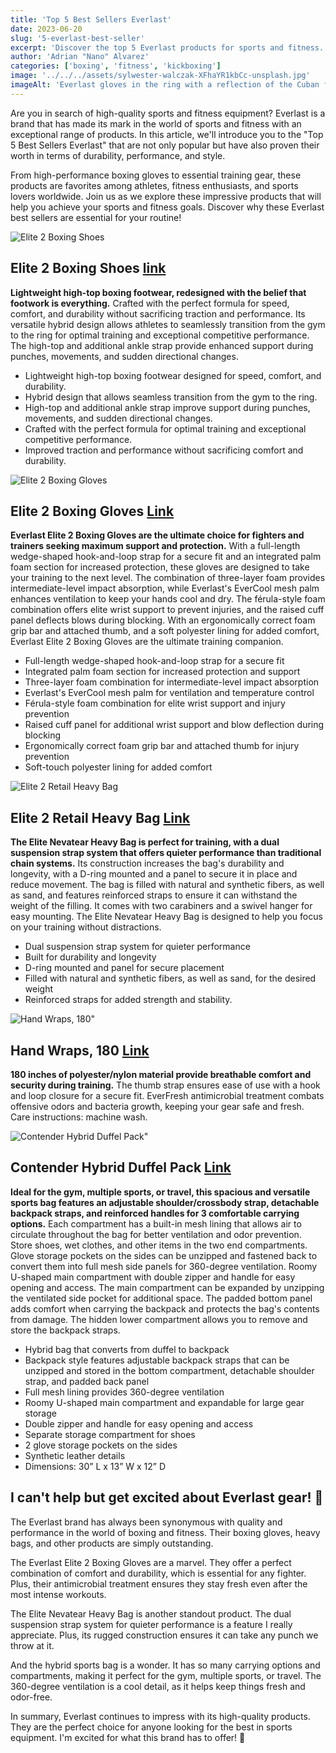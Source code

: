 ```yaml
---
title: 'Top 5 Best Sellers Everlast'
date: 2023-06-20
slug: '5-everlast-best-seller'
excerpt: 'Discover the top 5 Everlast products for sports and fitness. Equip yourself with the best in boxing gloves, accessories, and more'
author: 'Adrian "Nano" Alvarez'
categories: ['boxing', 'fitness', 'kickboxing']
image: '../../../assets/sylwester-walczak-XFhaYR1kbCc-unsplash.jpg'
imageAlt: 'Everlast gloves in the ring with a reflection of the Cuban flag'
---
```


Are you in search of high-quality sports and fitness equipment? Everlast is a brand that has made its mark in the world of sports and fitness with an exceptional range of products. In this article, we'll introduce you to the "Top 5 Best Sellers Everlast" that are not only popular but have also proven their worth in terms of durability, performance, and style.

From high-performance boxing gloves to essential training gear, these products are favorites among athletes, fitness enthusiasts, and sports lovers worldwide. Join us as we explore these impressive products that will help you achieve your sports and fitness goals. Discover why these Everlast best sellers are essential for your routine!

![Elite 2 Boxing Shoes](https://www.everlast.com/media/catalog/product/cache/d3a47dbc718700cd4253aa3639f28a90/e/l/eliteshoes_blackgold_1_9.jpg)

## Elite 2 Boxing Shoes [link](https://www.everlast.com/elite-2-boxing-shoes)

**Lightweight high-top boxing footwear, redesigned with the belief that footwork is everything.** Crafted with the perfect formula for speed, comfort, and durability without sacrificing traction and performance. Its versatile hybrid design allows athletes to seamlessly transition from the gym to the ring for optimal training and exceptional competitive performance. The high-top and additional ankle strap provide enhanced support during punches, movements, and sudden directional changes.

- Lightweight high-top boxing footwear designed for speed, comfort, and durability.
- Hybrid design that allows seamless transition from the gym to the ring.
- High-top and additional ankle strap improve support during punches, movements, and sudden directional changes.
- Crafted with the perfect formula for optimal training and exceptional competitive performance.
- Improved traction and performance without sacrificing comfort and durability.

![Elite 2 Boxing Gloves](https://www.everlast.com/media/catalog/product/cache/d3a47dbc718700cd4253aa3639f28a90/e/l/elite_black_pdp.jpg)

## Elite 2 Boxing Gloves [Link](https://www.everlast.com/elite-2-boxing-gloves)

**Everlast Elite 2 Boxing Gloves are the ultimate choice for fighters and trainers seeking maximum support and protection.** With a full-length wedge-shaped hook-and-loop strap for a secure fit and an integrated palm foam section for increased protection, these gloves are designed to take your training to the next level. The combination of three-layer foam provides intermediate-level impact absorption, while Everlast's EverCool mesh palm enhances ventilation to keep your hands cool and dry. The férula-style foam combination offers elite wrist support to prevent injuries, and the raised cuff panel deflects blows during blocking. With an ergonomically correct foam grip bar and attached thumb, and a soft polyester lining for added comfort, Everlast Elite 2 Boxing Gloves are the ultimate training companion.

- Full-length wedge-shaped hook-and-loop strap for a secure fit
- Integrated palm foam section for increased protection and support
- Three-layer foam combination for intermediate-level impact absorption
- Everlast's EverCool mesh palm for ventilation and temperature control
- Férula-style foam combination for elite wrist support and injury prevention
- Raised cuff panel for additional wrist support and blow deflection during blocking
- Ergonomically correct foam grip bar and attached thumb for injury prevention
- Soft-touch polyester lining for added comfort

![Elite 2 Retail Heavy Bag](https://www.everlast.com/media/catalog/product/cache/d3a47dbc718700cd4253aa3639f28a90/e/l/elite2_heavybag_black_gold_1.jpg)

## Elite 2 Retail Heavy Bag [Link](https://www.everlast.com/elite-2-retail-heavy-bag)

**The Elite Nevatear Heavy Bag is perfect for training, with a dual suspension strap system that offers quieter performance than traditional chain systems.** Its construction increases the bag's durability and longevity, with a D-ring mounted and a panel to secure it in place and reduce movement. The bag is filled with natural and synthetic fibers, as well as sand, and features reinforced straps to ensure it can withstand the weight of the filling. It comes with two carabiners and a swivel hanger for easy mounting. The Elite Nevatear Heavy Bag is designed to help you focus on your training without distractions.

- Dual suspension strap system for quieter performance
- Built for durability and longevity
- D-ring mounted and panel for secure placement
- Filled with natural and synthetic fibers, as well as sand, for the desired weight
- Reinforced straps for added strength and stability.

![Hand Wraps, 180"](https://www.everlast.com/media/catalog/product/cache/d3a47dbc718700cd4253aa3639f28a90/4/4/4456gu_1.jpg)

## Hand Wraps, 180 [Link](https://www.everlast.com/180inch-hand-wraps?size=221)

**180 inches of polyester/nylon material provide breathable comfort and security during training.** The thumb strap ensures ease of use with a hook and loop closure for a secure fit. EverFresh antimicrobial treatment combats offensive odors and bacteria growth, keeping your gear safe and fresh. Care instructions: machine wash.

![Contender Hybrid Duffel Pack"](https://www.everlast.com/media/catalog/product/cache/d3a47dbc718700cd4253aa3639f28a90/_/s/_s8a3548.jpg)

## Contender Hybrid Duffel Pack [Link](https://www.amazon.com.au/Everlast-Contender-Hybrid-Duffel-Black/dp/B09WJ5DFLH)

**Ideal for the gym, multiple sports, or travel, this spacious and versatile sports bag features an adjustable shoulder/crossbody strap, detachable backpack straps, and reinforced handles for 3 comfortable carrying options.** Each compartment has a built-in mesh lining that allows air to circulate throughout the bag for better ventilation and odor prevention. Store shoes, wet clothes, and other items in the two end compartments. Glove storage pockets on the sides can be unzipped and fastened back to convert them into full mesh side panels for 360-degree ventilation. Roomy U-shaped main compartment with double zipper and handle for easy opening and access. The main compartment can be expanded by unzipping the ventilated side pocket for additional space. The padded bottom panel adds comfort when carrying the backpack and protects the bag's contents from damage. The hidden lower compartment allows you to remove and store the backpack straps.

- Hybrid bag that converts from duffel to backpack
- Backpack style features adjustable backpack straps that can be unzipped and stored in the bottom compartment, detachable shoulder strap, and padded back panel
- Full mesh lining provides 360-degree ventilation
- Roomy U-shaped main compartment and expandable for large gear storage
- Double zipper and handle for easy opening and access
- Separate storage compartment for shoes
- 2 glove storage pockets on the sides
- Synthetic leather details
- Dimensions: 30” L x 13” W x 12” D

## I can't help but get excited about Everlast gear! 🥊

The Everlast brand has always been synonymous with quality and performance in the world of boxing and fitness. Their boxing gloves, heavy bags, and other products are simply outstanding.

The Everlast Elite 2 Boxing Gloves are a marvel. They offer a perfect combination of comfort and durability, which is essential for any fighter. Plus, their antimicrobial treatment ensures they stay fresh even after the most intense workouts.

The Elite Nevatear Heavy Bag is another standout product. The dual suspension strap system for quieter performance is a feature I really appreciate. Plus, its rugged construction ensures it can take any punch we throw at it.

And the hybrid sports bag is a wonder. It has so many carrying options and compartments, making it perfect for the gym, multiple sports, or travel. The 360-degree ventilation is a cool detail, as it helps keep things fresh and odor-free.

In summary, Everlast continues to impress with its high-quality products. They are the perfect choice for anyone looking for the best in sports equipment. I'm excited for what this brand has to offer! 💪
